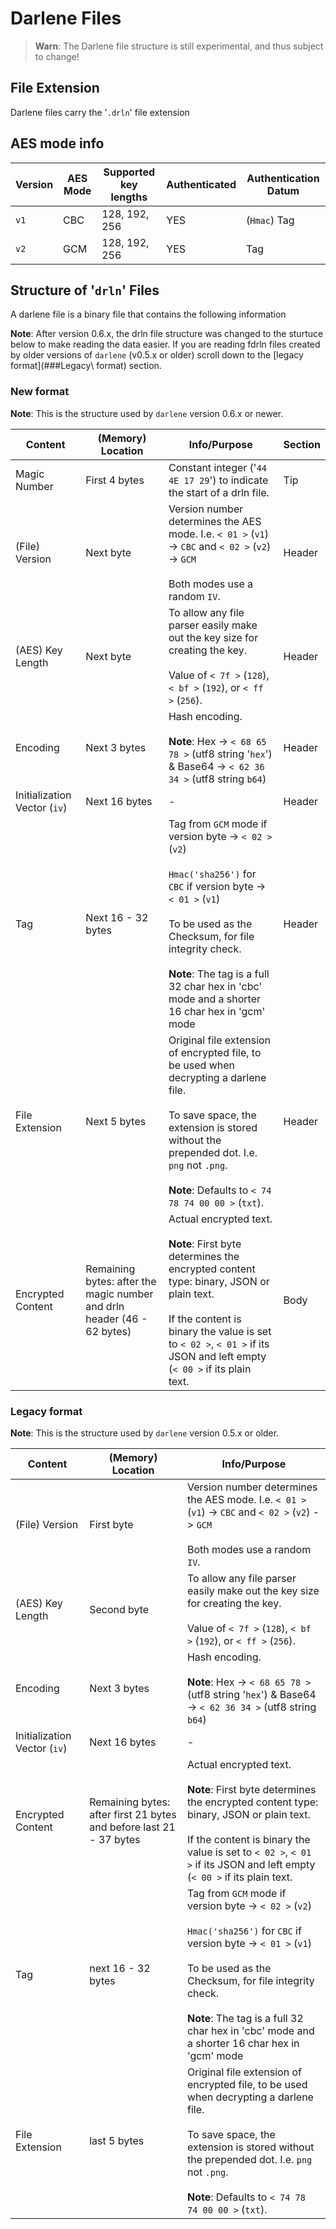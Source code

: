 # Darlene Files

> **Warn**: The Darlene file structure is still experimental, and thus subject to change!

## File Extension

Darlene files carry the '`.drln`' file extension

## AES mode info

| Version | AES Mode | Supported key lengths | Authenticated | Authentication Datum |
|---------|----------|-----------------------|---------------|--|
| `v1` | CBC | 128, 192, 256 | YES | (`Hmac`) Tag |
| `v2` | GCM | 128, 192, 256 | YES | Tag |

## Structure of '`drln`' Files

A darlene file is a binary file that contains the following information

**Note**: After version 0.6.x, the drln file structure was changed to the sturtuce below to make reading the data easier. If you are reading  fdrln files created by older versions of `darlene` (v0.5.x or older) scroll down to the [legacy format](###Legacy\ format) section.

### New format

**Note**: This is the structure used by `darlene` version 0.6.x or newer.

| Content | (Memory) Location | Info/Purpose | Section |
|---------|-------------------|---------|----------|
| Magic Number | First 4 bytes | Constant integer ('`44 4E 17 29`') to indicate the start of a drln file. | Tip |
| (File) Version | Next byte | Version number determines the AES mode. I.e. `< 01 >` (`v1`) -> `CBC` and `< 02 >` (`v2`) -> `GCM`<br><br>Both modes use a random `IV`. | Header |
| (AES) Key Length | Next byte | To allow any file parser easily make out the key size for creating the key.<br><br>Value of `< 7f >` (`128`), `< bf >` (`192`), or `< ff >` (`256`). | Header |
| Encoding | Next 3 bytes | Hash encoding.<br><br>**Note**: Hex -> `< 68 65 78 >` (utf8 string '`hex`') & Base64 -> `< 62 36 34 >` (utf8 string `b64`) | Header |
| Initialization Vector (`iv`) | Next 16 bytes | - | Header |
| Tag | Next 16 - 32 bytes | Tag from `GCM` mode if version byte -> `< 02 >` (`v2`)<br><br>`Hmac('sha256')` for `CBC` if version byte -> `< 01 >` (`v1`)<br><br>To be used as the Checksum, for file integrity check.<br><br>**Note**: The tag is a full 32 char hex in 'cbc' mode and a shorter 16 char hex in 'gcm' mode | Header |
| File Extension | Next 5 bytes | Original file extension of encrypted file, to be used when decrypting a darlene file.<br><br>To save space, the extension is stored without the prepended dot. I.e. `png` not `.png`.<br><br>**Note**: Defaults to `< 74 78 74 00 00 >` (`txt`). | Header |
| Encrypted Content | Remaining bytes: after the magic number and drln header (46 - 62 bytes) | Actual encrypted text.<br><br>**Note**: First byte determines the encrypted content type: binary, JSON or plain text.<br><br>If the content is binary the value is set to `< 02 >`, `< 01 >` if its JSON and left empty (`< 00 >` if its plain text. | Body |

### Legacy format

**Note**: This is the structure used by `darlene` version 0.5.x or older.

| Content | (Memory) Location | Info/Purpose |
|---------|-------------------|---------|
| (File) Version | First byte | Version number determines the AES mode. I.e. `< 01 >` (`v1`) -> `CBC` and `< 02 >` (`v2`) -> `GCM`<br><br>Both modes use a random `IV`. |
| (AES) Key Length | Second byte | To allow any file parser easily make out the key size for creating the key.<br><br>Value of `< 7f >` (`128`), `< bf >` (`192`), or `< ff >` (`256`). |
| Encoding | Next 3 bytes | Hash encoding.<br><br>**Note**: Hex -> `< 68 65 78 >` (utf8 string '`hex`') & Base64 -> `< 62 36 34 >` (utf8 string `b64`) |
| Initialization Vector (`iv`) | Next 16 bytes | - |
| Encrypted Content | Remaining bytes: after first 21 bytes and before last 21 - 37 bytes | Actual encrypted text.<br><br>**Note**: First byte determines the encrypted content type: binary, JSON or plain text.<br><br>If the content is binary the value is set to `< 02 >`, `< 01 >` if its JSON and left empty (`< 00 >` if its plain text. |
| Tag | next 16 - 32 bytes | Tag from `GCM` mode if version byte -> `< 02 >` (`v2`)<br><br>`Hmac('sha256')` for `CBC` if version byte -> `< 01 >` (`v1`)<br><br>To be used as the Checksum, for file integrity check.<br><br>**Note**: The tag is a full 32 char hex in 'cbc' mode and a shorter 16 char hex in 'gcm' mode |
| File Extension | last 5 bytes | Original file extension of encrypted file, to be used when decrypting a darlene file.<br><br>To save space, the extension is stored without the prepended dot. I.e. `png` not `.png`.<br><br>**Note**: Defaults to `< 74 78 74 00 00 >` (`txt`). |